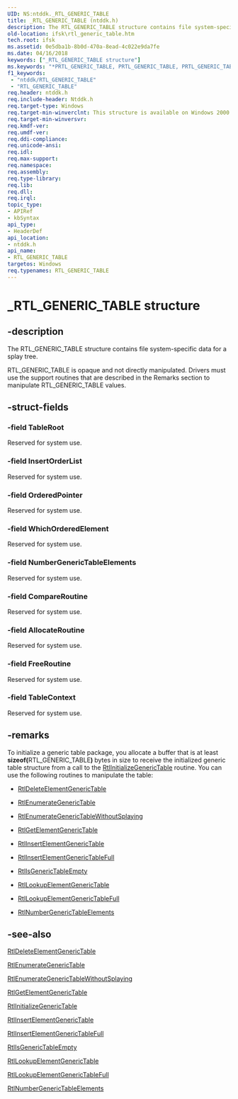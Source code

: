 ```yaml
---
UID: NS:ntddk._RTL_GENERIC_TABLE
title: _RTL_GENERIC_TABLE (ntddk.h)
description: The RTL_GENERIC_TABLE structure contains file system-specific data for a splay tree.
old-location: ifsk\rtl_generic_table.htm
tech.root: ifsk
ms.assetid: 0e5dba1b-8b0d-470a-8ead-4c022e9da7fe
ms.date: 04/16/2018
keywords: ["_RTL_GENERIC_TABLE structure"]
ms.keywords: "*PRTL_GENERIC_TABLE, PRTL_GENERIC_TABLE, PRTL_GENERIC_TABLE structure pointer [Installable File System Drivers], RTL_GENERIC_TABLE, RTL_GENERIC_TABLE structure [Installable File System Drivers], _RTL_GENERIC_TABLE, ifsk.rtl_generic_table, ntddk/PRTL_GENERIC_TABLE, ntddk/RTL_GENERIC_TABLE, othersystemstructures_ce9bd546-d224-429d-8835-be3d5ecb1a52.xml"
f1_keywords:
 - "ntddk/RTL_GENERIC_TABLE"
 - "RTL_GENERIC_TABLE"
req.header: ntddk.h
req.include-header: Ntddk.h
req.target-type: Windows
req.target-min-winverclnt: This structure is available on Windows 2000 and later.
req.target-min-winversvr: 
req.kmdf-ver: 
req.umdf-ver: 
req.ddi-compliance: 
req.unicode-ansi: 
req.idl: 
req.max-support: 
req.namespace: 
req.assembly: 
req.type-library: 
req.lib: 
req.dll: 
req.irql: 
topic_type:
- APIRef
- kbSyntax
api_type:
- HeaderDef
api_location:
- ntddk.h
api_name:
- RTL_GENERIC_TABLE
targetos: Windows
req.typenames: RTL_GENERIC_TABLE
---
```


# _RTL_GENERIC_TABLE structure


## -description


The RTL_GENERIC_TABLE structure contains file system-specific data for a splay tree. 

RTL_GENERIC_TABLE is opaque and not directly manipulated. Drivers must use the support routines that are described in the Remarks section to manipulate RTL_GENERIC_TABLE values. 


## -struct-fields




### -field TableRoot

Reserved for system use.


### -field InsertOrderList

Reserved for system use.


### -field OrderedPointer

Reserved for system use.


### -field WhichOrderedElement

Reserved for system use.


### -field NumberGenericTableElements

Reserved for system use.


### -field CompareRoutine

Reserved for system use.


### -field AllocateRoutine

Reserved for system use.


### -field FreeRoutine

Reserved for system use.


### -field TableContext

Reserved for system use.


## -remarks



To initialize a generic table package, you allocate a buffer that is at least <b>sizeof(</b>RTL_GENERIC_TABLE<b>) </b>bytes in size to receive the initialized generic table structure from a call to the <a href="https://docs.microsoft.com/windows-hardware/drivers/ddi/ntddk/nf-ntddk-rtlinitializegenerictable">RtlInitializeGenericTable</a> routine. You can use the following routines to manipulate the table:

<ul>
<li>

<a href="https://docs.microsoft.com/windows-hardware/drivers/ddi/ntddk/nf-ntddk-rtldeleteelementgenerictable">RtlDeleteElementGenericTable</a>


</li>
<li>

<a href="https://docs.microsoft.com/windows-hardware/drivers/ddi/ntddk/nf-ntddk-rtlenumerategenerictable">RtlEnumerateGenericTable</a>


</li>
<li>

<a href="https://docs.microsoft.com/windows-hardware/drivers/ddi/ntddk/nf-ntddk-rtlenumerategenerictablewithoutsplaying">RtlEnumerateGenericTableWithoutSplaying</a>


</li>
<li>

<a href="https://docs.microsoft.com/windows-hardware/drivers/ddi/ntddk/nf-ntddk-rtlgetelementgenerictable">RtlGetElementGenericTable</a>


</li>
<li>

<a href="https://docs.microsoft.com/windows-hardware/drivers/ddi/ntddk/nf-ntddk-rtlinsertelementgenerictable">RtlInsertElementGenericTable</a>


</li>
<li>

<a href="https://docs.microsoft.com/windows-hardware/drivers/ddi/ntddk/nf-ntddk-rtlinsertelementgenerictablefullavl">RtlInsertElementGenericTableFull</a>


</li>
<li>

<a href="https://docs.microsoft.com/windows-hardware/drivers/ddi/ntddk/nf-ntddk-rtlisgenerictableempty">RtlIsGenericTableEmpty</a>


</li>
<li>

<a href="https://docs.microsoft.com/windows-hardware/drivers/ddi/ntddk/nf-ntddk-rtllookupelementgenerictable">RtlLookupElementGenericTable</a>


</li>
<li>

<a href="https://docs.microsoft.com/windows-hardware/drivers/ddi/ntddk/nf-ntddk-rtllookupelementgenerictablefullavl">RtlLookupElementGenericTableFull</a>


</li>
<li>

<a href="https://docs.microsoft.com/windows-hardware/drivers/ddi/ntddk/nf-ntddk-rtlnumbergenerictableelements">RtlNumberGenericTableElements</a>


</li>
</ul>



## -see-also




<a href="https://docs.microsoft.com/windows-hardware/drivers/ddi/ntddk/nf-ntddk-rtldeleteelementgenerictable">RtlDeleteElementGenericTable</a>



<a href="https://docs.microsoft.com/windows-hardware/drivers/ddi/ntddk/nf-ntddk-rtlenumerategenerictable">RtlEnumerateGenericTable</a>



<a href="https://docs.microsoft.com/windows-hardware/drivers/ddi/ntddk/nf-ntddk-rtlenumerategenerictablewithoutsplaying">RtlEnumerateGenericTableWithoutSplaying</a>



<a href="https://docs.microsoft.com/windows-hardware/drivers/ddi/ntddk/nf-ntddk-rtlgetelementgenerictable">RtlGetElementGenericTable</a>



<a href="https://docs.microsoft.com/windows-hardware/drivers/ddi/ntddk/nf-ntddk-rtlinitializegenerictable">RtlInitializeGenericTable</a>



<a href="https://docs.microsoft.com/windows-hardware/drivers/ddi/ntddk/nf-ntddk-rtlinsertelementgenerictable">RtlInsertElementGenericTable</a>



<a href="https://docs.microsoft.com/windows-hardware/drivers/ddi/ntddk/nf-ntddk-rtlinsertelementgenerictablefullavl">RtlInsertElementGenericTableFull</a>



<a href="https://docs.microsoft.com/windows-hardware/drivers/ddi/ntddk/nf-ntddk-rtlisgenerictableempty">RtlIsGenericTableEmpty</a>



<a href="https://docs.microsoft.com/windows-hardware/drivers/ddi/ntddk/nf-ntddk-rtllookupelementgenerictable">RtlLookupElementGenericTable</a>



<a href="https://docs.microsoft.com/windows-hardware/drivers/ddi/ntddk/nf-ntddk-rtllookupelementgenerictablefullavl">RtlLookupElementGenericTableFull</a>



<a href="https://docs.microsoft.com/windows-hardware/drivers/ddi/ntddk/nf-ntddk-rtlnumbergenerictableelements">RtlNumberGenericTableElements</a>
 

 

